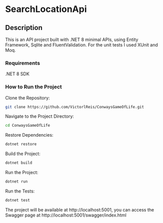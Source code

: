 # SearchLocationApi
## Description
This is an API project built with .NET 8 minimal APIs, using Entity Framework, Sqlite and FluentValidation. For the unit tests I used XUnit and Moq.

### Requirements
.NET 8 SDK

### How to Run the Project
Clone the Repository:

```bash
git clone https://github.com/VictorlReis/ConwaysGameOfLife.git
```
Navigate to the Project Directory:

```bash
cd ConwaysGameOfLife
```
Restore Dependencies:

```bash
dotnet restore
```
Build the Project:
```bash
dotnet build
```
Run the Project:
```bash
dotnet run
```
Run the Tests:
```bash
dotnet test
```


The project will be available at http://localhost:5001, you can access the Swagger page at http://localhost:5001/swagger/index.html
